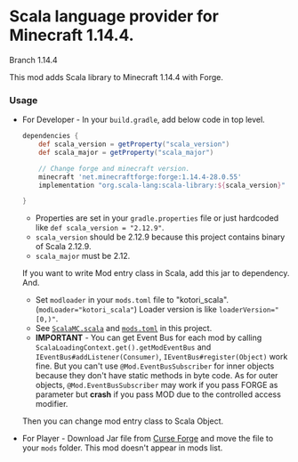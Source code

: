 # Scala language provider for Minecraft 1.14.4.

Branch 1.14.4

This mod adds Scala library to Minecraft 1.14.4 with Forge.

### Usage

* For Developer - In your `build.gradle`, add below code in top level.

  ```groovy
  dependencies {
      def scala_version = getProperty("scala_version")
      def scala_major = getProperty("scala_major")
  
      // Change forge and minecraft version.
      minecraft 'net.minecraftforge:forge:1.14.4-28.0.55'
      implementation "org.scala-lang:scala-library:${scala_version}"
  
  }
  ```

  * Properties are set in your `gradle.properties` file or just hardcoded like `def scala_version = "2.12.9"`.
  * `scala_version` should be 2.12.9 because this project contains binary of Scala 2.12.9. 
  * `scala_major` must be 2.12.

  If you want to write Mod entry class in Scala, add this jar to dependency.
  And.
  * Set `modloader` in your `mods.toml` file to "kotori_scala". (`modLoader="kotori_scala"`) Loader version is like `loaderVersion="[0,)"`.
  * See [`ScalaMC.scala`](https://github.com/Kotori316/SLP/blob/master/src/main/scala/com/kotori316/scala_lib/ScalaMC.scala) and [`mods.toml`](https://github.com/Kotori316/SLP/blob/master/src/main/resources/META-INF/mods.toml) in this project.
  * **IMPORTANT** - You can get Event Bus for each mod by calling `ScalaLoadingContext.get().getModEventBus` and `IEventBus#addListener(Consumer)`, `IEventBus#register(Object)` work fine. But you can't use `@Mod.EventBusSubscriber` for inner objects because they don't have static methods in byte code. As for outer objects,  `@Mod.EventBusSubscriber` may work if you pass FORGE as parameter but **crash** if you pass MOD due to the controlled access modifier.

  Then you can change mod entry class to Scala Object.

* For Player - Download Jar file from [Curse Forge](https://www.curseforge.com/minecraft/mc-mods/scalable-cats-force) and move the file to your `mods` folder. This mod doesn't appear in mods list.
